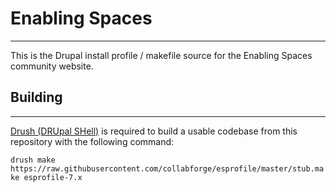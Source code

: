 # Enabling Spaces
-----------------

This is the Drupal install profile / makefile source for the Enabling Spaces
community website.



## Building
-----------

[Drush (DRUpal SHell)](https://github.com/drush-ops/drush) is required to build
a usable codebase from this repository with the following command:

`drush make https://raw.githubusercontent.com/collabforge/esprofile/master/stub.make esprofile-7.x`

